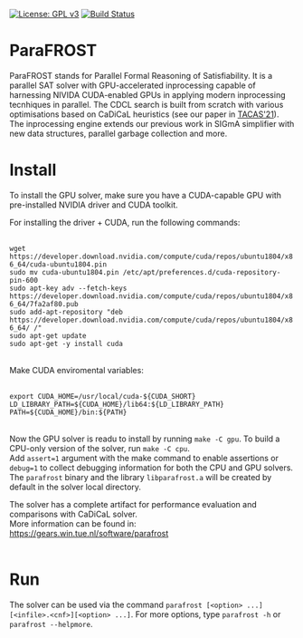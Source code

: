 [![License: GPL v3](https://img.shields.io/badge/License-GPLv3-blue.svg)](https://www.gnu.org/licenses/gpl-3.0)
[![Build Status](https://travis-ci.com/muhos/ParaFROST.svg?token=YXUywHfBSpqMqyUKnyT4&branch=master)](https://travis-ci.com/muhos/ParaFROST)
# ParaFROST
ParaFROST stands for Parallel Formal Reasoning of Satisfiability. It is a parallel SAT solver with GPU-accelerated inprocessing capable of harnessing NIVIDA CUDA-enabled GPUs in applying modern inprocessing tecnhiques in parallel. The CDCL search is built from scratch with various optimisations based on CaDiCaL heuristics (see our paper in [TACAS'21](https://gears.win.tue.nl/papers/parafrost_gpu.pdf)). The inprocessing engine extends our previous work in SIGmA simplifier with new data structures, parallel garbage collection and more.

# Install
To install the GPU solver, make sure you have a CUDA-capable GPU with pre-installed NVIDIA driver and CUDA toolkit.

For installing the driver + CUDA, run the following commands:<br><br>

`wget https://developer.download.nvidia.com/compute/cuda/repos/ubuntu1804/x86_64/cuda-ubuntu1804.pin`<br>
`sudo mv cuda-ubuntu1804.pin /etc/apt/preferences.d/cuda-repository-pin-600`<br>
`sudo apt-key adv --fetch-keys https://developer.download.nvidia.com/compute/cuda/repos/ubuntu1804/x86_64/7fa2af80.pub`<br>
`sudo add-apt-repository "deb https://developer.download.nvidia.com/compute/cuda/repos/ubuntu1804/x86_64/ /"`<br>
`sudo apt-get update`<br>
`sudo apt-get -y install cuda`<br><br>

Make CUDA enviromental variables:<br><br>

`export CUDA_HOME=/usr/local/cuda-${CUDA_SHORT}`<br>
`LD_LIBRARY_PATH=${CUDA_HOME}/lib64:${LD_LIBRARY_PATH}`<br>
`PATH=${CUDA_HOME}/bin:${PATH}`<br><br>

Now the GPU solver is readu to install by running `make -C gpu`. To build a CPU-only version of the solver, run `make -C cpu`.<br>
Add `assert=1` argument with the make command to enable assertions or `debug=1` to collect debugging information for both the CPU and GPU solvers.<br>
The `parafrost` binary and the library `libparafrost.a` will be created by default in the solver local directory.<br>

The solver has a complete artifact for performance evaluation and comparisons with CaDiCaL solver.<br>
More information can be found in: https://gears.win.tue.nl/software/parafrost <br><br>

# Run
The solver can be used via the command `parafrost [<option> ...][<infile>.<cnf>][<option> ...]`. For more options, type `parafrost -h` or `parafrost --helpmore`.
